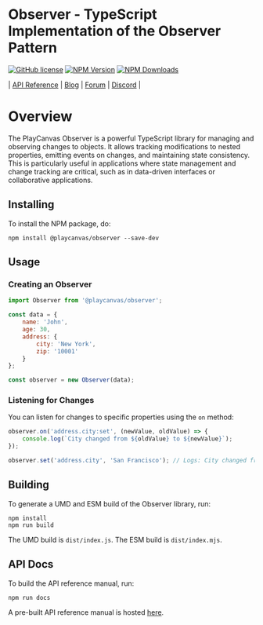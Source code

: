 # Observer - TypeScript Implementation of the Observer Pattern

[![GitHub license](https://img.shields.io/badge/license-MIT-blue.svg)](https://github.com/playcanvas/observer/blob/main/LICENSE)
[![NPM Version](https://img.shields.io/npm/v/@playcanvas/observer.svg?style=flat?style=flat)](https://www.npmjs.com/package/@playcanvas/observer)
[![NPM Downloads](https://img.shields.io/npm/dw/@playcanvas/observer)](https://npmtrends.com/@playcanvas/observer)

| [API Reference](https://api.playcanvas.com/observer/) | [Blog](https://blog.playcanvas.com/) | [Forum](https://forum.playcanvas.com/) | [Discord](https://discord.gg/RSaMRzg) |

# Overview

The PlayCanvas Observer is a powerful TypeScript library for managing and observing changes to objects. It allows tracking modifications to nested properties, emitting events on changes, and maintaining state consistency. This is particularly useful in applications where state management and change tracking are critical, such as in data-driven interfaces or collaborative applications.

## Installing

To install the NPM package, do:

    npm install @playcanvas/observer --save-dev

## Usage

### Creating an Observer

```javascript
import Observer from '@playcanvas/observer';

const data = {
    name: 'John',
    age: 30,
    address: {
        city: 'New York',
        zip: '10001'
    }
};

const observer = new Observer(data);
```

### Listening for Changes

You can listen for changes to specific properties using the `on` method:

```javascript
observer.on('address.city:set', (newValue, oldValue) => {
    console.log(`City changed from ${oldValue} to ${newValue}`);
});

observer.set('address.city', 'San Francisco'); // Logs: City changed from New York to San Francisco
```

## Building

To generate a UMD and ESM build of the Observer library, run:

    npm install
    npm run build

The UMD build is `dist/index.js`. The ESM build is `dist/index.mjs`.

## API Docs

To build the API reference manual, run:

    npm run docs

A pre-built API reference manual is hosted [here](https://api.playcanvas.com/observer/).
